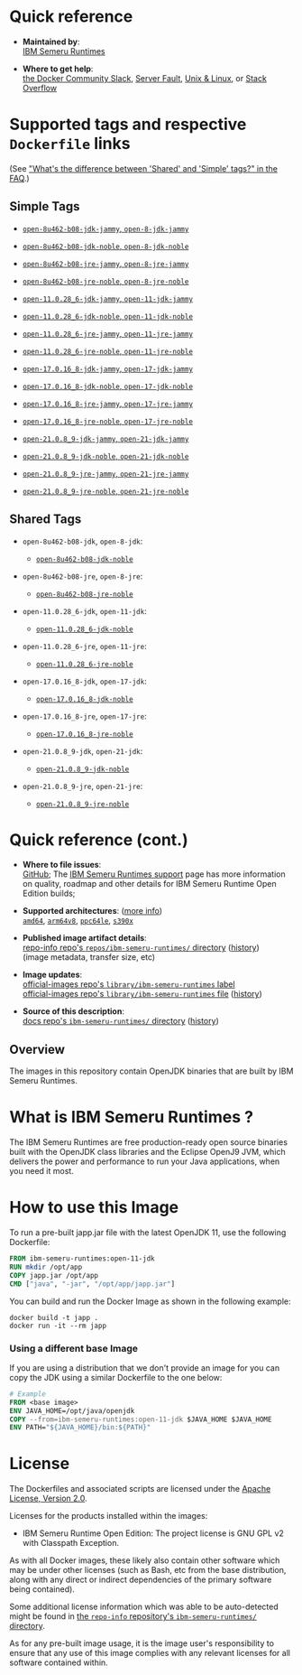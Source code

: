 <!--

********************************************************************************

WARNING:

    DO NOT EDIT "ibm-semeru-runtimes/README.md"

    IT IS AUTO-GENERATED

    (from the other files in "ibm-semeru-runtimes/" combined with a set of templates)

********************************************************************************

-->

# Quick reference

-	**Maintained by**:  
	[IBM Semeru Runtimes](https://github.com/ibmruntimes/semeru-containers)

-	**Where to get help**:  
	[the Docker Community Slack](https://dockr.ly/comm-slack), [Server Fault](https://serverfault.com/help/on-topic), [Unix & Linux](https://unix.stackexchange.com/help/on-topic), or [Stack Overflow](https://stackoverflow.com/help/on-topic)

# Supported tags and respective `Dockerfile` links

(See ["What's the difference between 'Shared' and 'Simple' tags?" in the FAQ](https://github.com/docker-library/faq#whats-the-difference-between-shared-and-simple-tags).)

## Simple Tags

-	[`open-8u462-b08-jdk-jammy`, `open-8-jdk-jammy`](https://github.com/ibmruntimes/semeru-containers/blob/f532f06b022643ed68990afb9a0d6cf32e824a75/8/jdk/ubuntu/jammy/Dockerfile.open.releases.full)

-	[`open-8u462-b08-jdk-noble`, `open-8-jdk-noble`](https://github.com/ibmruntimes/semeru-containers/blob/f532f06b022643ed68990afb9a0d6cf32e824a75/8/jdk/ubuntu/noble/Dockerfile.open.releases.full)

-	[`open-8u462-b08-jre-jammy`, `open-8-jre-jammy`](https://github.com/ibmruntimes/semeru-containers/blob/f532f06b022643ed68990afb9a0d6cf32e824a75/8/jre/ubuntu/jammy/Dockerfile.open.releases.full)

-	[`open-8u462-b08-jre-noble`, `open-8-jre-noble`](https://github.com/ibmruntimes/semeru-containers/blob/f532f06b022643ed68990afb9a0d6cf32e824a75/8/jre/ubuntu/noble/Dockerfile.open.releases.full)

-	[`open-11.0.28_6-jdk-jammy`, `open-11-jdk-jammy`](https://github.com/ibmruntimes/semeru-containers/blob/f532f06b022643ed68990afb9a0d6cf32e824a75/11/jdk/ubuntu/jammy/Dockerfile.open.releases.full)

-	[`open-11.0.28_6-jdk-noble`, `open-11-jdk-noble`](https://github.com/ibmruntimes/semeru-containers/blob/f532f06b022643ed68990afb9a0d6cf32e824a75/11/jdk/ubuntu/noble/Dockerfile.open.releases.full)

-	[`open-11.0.28_6-jre-jammy`, `open-11-jre-jammy`](https://github.com/ibmruntimes/semeru-containers/blob/f532f06b022643ed68990afb9a0d6cf32e824a75/11/jre/ubuntu/jammy/Dockerfile.open.releases.full)

-	[`open-11.0.28_6-jre-noble`, `open-11-jre-noble`](https://github.com/ibmruntimes/semeru-containers/blob/f532f06b022643ed68990afb9a0d6cf32e824a75/11/jre/ubuntu/noble/Dockerfile.open.releases.full)

-	[`open-17.0.16_8-jdk-jammy`, `open-17-jdk-jammy`](https://github.com/ibmruntimes/semeru-containers/blob/f532f06b022643ed68990afb9a0d6cf32e824a75/17/jdk/ubuntu/jammy/Dockerfile.open.releases.full)

-	[`open-17.0.16_8-jdk-noble`, `open-17-jdk-noble`](https://github.com/ibmruntimes/semeru-containers/blob/f532f06b022643ed68990afb9a0d6cf32e824a75/17/jdk/ubuntu/noble/Dockerfile.open.releases.full)

-	[`open-17.0.16_8-jre-jammy`, `open-17-jre-jammy`](https://github.com/ibmruntimes/semeru-containers/blob/f532f06b022643ed68990afb9a0d6cf32e824a75/17/jre/ubuntu/jammy/Dockerfile.open.releases.full)

-	[`open-17.0.16_8-jre-noble`, `open-17-jre-noble`](https://github.com/ibmruntimes/semeru-containers/blob/f532f06b022643ed68990afb9a0d6cf32e824a75/17/jre/ubuntu/noble/Dockerfile.open.releases.full)

-	[`open-21.0.8_9-jdk-jammy`, `open-21-jdk-jammy`](https://github.com/ibmruntimes/semeru-containers/blob/f532f06b022643ed68990afb9a0d6cf32e824a75/21/jdk/ubuntu/jammy/Dockerfile.open.releases.full)

-	[`open-21.0.8_9-jdk-noble`, `open-21-jdk-noble`](https://github.com/ibmruntimes/semeru-containers/blob/f532f06b022643ed68990afb9a0d6cf32e824a75/21/jdk/ubuntu/noble/Dockerfile.open.releases.full)

-	[`open-21.0.8_9-jre-jammy`, `open-21-jre-jammy`](https://github.com/ibmruntimes/semeru-containers/blob/f532f06b022643ed68990afb9a0d6cf32e824a75/21/jre/ubuntu/jammy/Dockerfile.open.releases.full)

-	[`open-21.0.8_9-jre-noble`, `open-21-jre-noble`](https://github.com/ibmruntimes/semeru-containers/blob/f532f06b022643ed68990afb9a0d6cf32e824a75/21/jre/ubuntu/noble/Dockerfile.open.releases.full)

## Shared Tags

-	`open-8u462-b08-jdk`, `open-8-jdk`:

	-	[`open-8u462-b08-jdk-noble`](https://github.com/ibmruntimes/semeru-containers/blob/f532f06b022643ed68990afb9a0d6cf32e824a75/8/jdk/ubuntu/noble/Dockerfile.open.releases.full)

-	`open-8u462-b08-jre`, `open-8-jre`:

	-	[`open-8u462-b08-jre-noble`](https://github.com/ibmruntimes/semeru-containers/blob/f532f06b022643ed68990afb9a0d6cf32e824a75/8/jre/ubuntu/noble/Dockerfile.open.releases.full)

-	`open-11.0.28_6-jdk`, `open-11-jdk`:

	-	[`open-11.0.28_6-jdk-noble`](https://github.com/ibmruntimes/semeru-containers/blob/f532f06b022643ed68990afb9a0d6cf32e824a75/11/jdk/ubuntu/noble/Dockerfile.open.releases.full)

-	`open-11.0.28_6-jre`, `open-11-jre`:

	-	[`open-11.0.28_6-jre-noble`](https://github.com/ibmruntimes/semeru-containers/blob/f532f06b022643ed68990afb9a0d6cf32e824a75/11/jre/ubuntu/noble/Dockerfile.open.releases.full)

-	`open-17.0.16_8-jdk`, `open-17-jdk`:

	-	[`open-17.0.16_8-jdk-noble`](https://github.com/ibmruntimes/semeru-containers/blob/f532f06b022643ed68990afb9a0d6cf32e824a75/17/jdk/ubuntu/noble/Dockerfile.open.releases.full)

-	`open-17.0.16_8-jre`, `open-17-jre`:

	-	[`open-17.0.16_8-jre-noble`](https://github.com/ibmruntimes/semeru-containers/blob/f532f06b022643ed68990afb9a0d6cf32e824a75/17/jre/ubuntu/noble/Dockerfile.open.releases.full)

-	`open-21.0.8_9-jdk`, `open-21-jdk`:

	-	[`open-21.0.8_9-jdk-noble`](https://github.com/ibmruntimes/semeru-containers/blob/f532f06b022643ed68990afb9a0d6cf32e824a75/21/jdk/ubuntu/noble/Dockerfile.open.releases.full)

-	`open-21.0.8_9-jre`, `open-21-jre`:

	-	[`open-21.0.8_9-jre-noble`](https://github.com/ibmruntimes/semeru-containers/blob/f532f06b022643ed68990afb9a0d6cf32e824a75/21/jre/ubuntu/noble/Dockerfile.open.releases.full)

# Quick reference (cont.)

-	**Where to file issues**:  
	[GitHub](https://github.com/ibmruntimes/Semeru-Runtimes/issues); The [IBM Semeru Runtimes support](https://ibm.com/semeru-runtimes) page has more information on quality, roadmap and other details for IBM Semeru Runtime Open Edition builds;

-	**Supported architectures**: ([more info](https://github.com/docker-library/official-images#architectures-other-than-amd64))  
	[`amd64`](https://hub.docker.com/r/amd64/ibm-semeru-runtimes/), [`arm64v8`](https://hub.docker.com/r/arm64v8/ibm-semeru-runtimes/), [`ppc64le`](https://hub.docker.com/r/ppc64le/ibm-semeru-runtimes/), [`s390x`](https://hub.docker.com/r/s390x/ibm-semeru-runtimes/)

-	**Published image artifact details**:  
	[repo-info repo's `repos/ibm-semeru-runtimes/` directory](https://github.com/docker-library/repo-info/blob/master/repos/ibm-semeru-runtimes) ([history](https://github.com/docker-library/repo-info/commits/master/repos/ibm-semeru-runtimes))  
	(image metadata, transfer size, etc)

-	**Image updates**:  
	[official-images repo's `library/ibm-semeru-runtimes` label](https://github.com/docker-library/official-images/issues?q=label%3Alibrary%2Fibm-semeru-runtimes)  
	[official-images repo's `library/ibm-semeru-runtimes` file](https://github.com/docker-library/official-images/blob/master/library/ibm-semeru-runtimes) ([history](https://github.com/docker-library/official-images/commits/master/library/ibm-semeru-runtimes))

-	**Source of this description**:  
	[docs repo's `ibm-semeru-runtimes/` directory](https://github.com/docker-library/docs/tree/master/ibm-semeru-runtimes) ([history](https://github.com/docker-library/docs/commits/master/ibm-semeru-runtimes))

## Overview

The images in this repository contain OpenJDK binaries that are built by IBM Semeru Runtimes.

# What is IBM Semeru Runtimes ?

The IBM Semeru Runtimes are free production-ready open source binaries built with the OpenJDK class libraries and the Eclipse OpenJ9 JVM, which delivers the power and performance to run your Java applications, when you need it most.

# How to use this Image

To run a pre-built japp.jar file with the latest OpenJDK 11, use the following Dockerfile:

```dockerfile
FROM ibm-semeru-runtimes:open-11-jdk
RUN mkdir /opt/app
COPY japp.jar /opt/app
CMD ["java", "-jar", "/opt/app/japp.jar"]
```

You can build and run the Docker Image as shown in the following example:

```console
docker build -t japp .
docker run -it --rm japp
```

### Using a different base Image

If you are using a distribution that we don't provide an image for you can copy the JDK using a similar Dockerfile to the one below:

```dockerfile
# Example
FROM <base image>
ENV JAVA_HOME=/opt/java/openjdk
COPY --from=ibm-semeru-runtimes:open-11-jdk $JAVA_HOME $JAVA_HOME
ENV PATH="${JAVA_HOME}/bin:${PATH}"
```

# License

The Dockerfiles and associated scripts are licensed under the [Apache License, Version 2.0](http://www.apache.org/licenses/LICENSE-2.0.html).

Licenses for the products installed within the images:

-	IBM Semeru Runtime Open Edition: The project license is GNU GPL v2 with Classpath Exception.

As with all Docker images, these likely also contain other software which may be under other licenses (such as Bash, etc from the base distribution, along with any direct or indirect dependencies of the primary software being contained).

Some additional license information which was able to be auto-detected might be found in [the `repo-info` repository's `ibm-semeru-runtimes/` directory](https://github.com/docker-library/repo-info/tree/master/repos/ibm-semeru-runtimes).

As for any pre-built image usage, it is the image user's responsibility to ensure that any use of this image complies with any relevant licenses for all software contained within.

